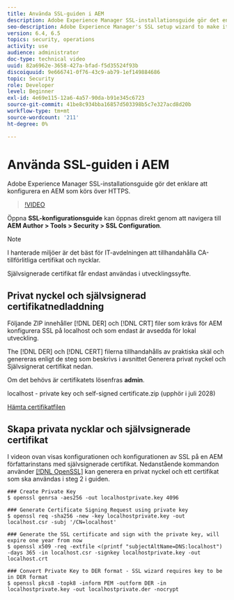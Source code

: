 ```yaml
---
title: Använda SSL-guiden i AEM
description: Adobe Experience Manager SSL-installationsguide gör det enklare att konfigurera en AEM som körs över HTTPS.
seo-description: Adobe Experience Manager's SSL setup wizard to make it easier to set up an AEM instance to run over HTTPS.
version: 6.4, 6.5
topics: security, operations
activity: use
audience: administrator
doc-type: technical video
uuid: 82a6962e-3658-427a-bfad-f5d35524f93b
discoiquuid: 9e666741-0f76-43c9-ab79-1ef149884686
topic: Security
role: Developer
level: Beginner
exl-id: 4e69e115-12a6-4a57-90da-b91e345c6723
source-git-commit: 41be8c934bba16857d503398b5c7e327acd8d20b
workflow-type: tm+mt
source-wordcount: '211'
ht-degree: 0%

---
```


# Använda SSL-guiden i AEM

Adobe Experience Manager SSL-installationsguide gör det enklare att konfigurera en AEM som körs över HTTPS.

>[!VIDEO](https://video.tv.adobe.com/v/17993/?quality=12&learn=on)

Öppna __SSL-konfigurationsguide__ kan öppnas direkt genom att navigera till __AEM Author > Tools > Security > SSL Configuration__.

>[!NOTE]
>
>I hanterade miljöer är det bäst för IT-avdelningen att tillhandahålla CA-tillförlitliga certifikat och nycklar.
>
>Självsignerade certifikat får endast användas i utvecklingssyfte.

## Privat nyckel och självsignerad certifikatnedladdning

Följande ZIP innehåller [!DNL DER] och [!DNL CRT] filer som krävs för AEM konfigurera SSL på localhost och som endast är avsedda för lokal utveckling.

The [!DNL DER] och [!DNL CERT] filerna tillhandahålls av praktiska skäl och genereras enligt de steg som beskrivs i avsnittet Generera privat nyckel och Självsignerat certifikat nedan.

Om det behövs är certifikatets lösenfras **admin**.

localhost - private key och self-signed certificate.zip (upphör i juli 2028)

[Hämta certifikatfilen](assets/use-the-ssl-wizard/certificate.zip)

## Skapa privata nycklar och självsignerade certifikat

I videon ovan visas konfigurationen och konfigurationen av SSL på en AEM författarinstans med självsignerade certifikat. Nedanstående kommandon använder [[!DNL OpenSSL]](https://www.openssl.org/) kan generera en privat nyckel och ett certifikat som ska användas i steg 2 i guiden.

```shell
### Create Private Key
$ openssl genrsa -aes256 -out localhostprivate.key 4096

### Generate Certificate Signing Request using private key
$ openssl req -sha256 -new -key localhostprivate.key -out localhost.csr -subj '/CN=localhost'

### Generate the SSL certificate and sign with the private key, will expire one year from now
$ openssl x509 -req -extfile <(printf "subjectAltName=DNS:localhost") -days 365 -in localhost.csr -signkey localhostprivate.key -out localhost.crt

### Convert Private Key to DER format - SSL wizard requires key to be in DER format
$ openssl pkcs8 -topk8 -inform PEM -outform DER -in localhostprivate.key -out localhostprivate.der -nocrypt
```
